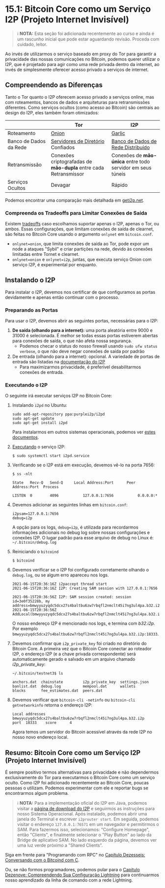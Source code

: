 # 15.1: Bitcoin Core como um Serviço I2P (Projeto Internet Invisível)

> :information_source: **NOTA:** Esta seção foi adicionada recentemente ao curso e ainda é um rascunho inicial que pode estar aguardando revisão. Proceda com cuidado, leitor.

Ao invés de utilizarmos o serviço baseado em proxy do Tor para garantir a privacidade das nossas comunicações no Bitcoin, podemos querer utilizar o I2P, que é projetado para agir como uma rede privada dentro da internet, ao invés de simplesmente oferecer acesso privado a serviços de internet.

## Compreendendo as Diferenças

Tanto o Tor quanto o I2P oferecem acesso privado a serviços online, mas com roteamentos, bancos de dados e arquiteturas para retransmissões diferentes. Como serviços ocultos (como acesso ao Bitcoin) são centrais ao design do I2P, eles também foram otimizados:

|                        | Tor                                                          | I2P                                                          |
| ---------------------- | ------------------------------------------------------------ | ------------------------------------------------------------ |
| Roteamento             | [Onion](https://www.onion-router.net/)                       | [Garlic](https://geti2p.net/en/docs/how/garlic-routing)      |
| Banco de Dados da Rede | [Servidores de Diretório](https://blog.torproject.org/possible-upcoming-attempts-disable-tor-network) Confiados | [Banco de Dados de Rede Distribuído](https://geti2p.net/en/docs/how/network-database) |
| Retransmissão          | Conexões criptografadas de **mão-dupla** entre cada Retransmissor | Conexões de **mão-única** entre todo servidor em seus túneis |
| Serviços Ocultos       | Devagar                                                      | Rápido                                                       |

Podemos encontrar uma comparação mais detalhada em [geti2p.net](https://geti2p.net/pt-br/comparison/tor).

### Compreenda os Tradeoffs para Limitar Conexões de Saída

Existem [tradeoffs](https://bitcoin.stackexchange.com/questions/107060/tor-and-i2p-tradeoffs-in-bitcoin-core) caso escolhamos suportar apenas o I2P, apenas o Tor, ou ambos. Essas configurações, que limitam conexões de saída de clearnet, são feitas no Bitcoin Core usando o argumento `onlynet` em `bitcoin.conf`.

* `onlynet=onion`, que limita conexões de saída ao Tor, pode expor um node a ataques "Sybil" e criar partições na rede, devido às conexões limitadas entre Tornet e clearnet.
* `onlynet=onion` e `onlynet=i2p`, juntas, que executa serviço Onion com serviço I2P, é experimental por enquanto.

## Instalando o I2P

Para instalar o I2P, devemos nos certificar de que configuramos as portas devidamente e apenas então continuar com o processo.

### Preparando as Portas

Para usar o I2P, devemos abrir as seguintes portas, necessárias para o I2P:

1. **De saída (olhando para a internet):** uma porta aleatória entre 9000 e 31000 é selecionada. É melhor se todas essas portas estiverem abertas para conexões de saída, o que não afeta nossa segurança.
   - Podemos checar o status do nosso firewall usando `sudo ufw status verbose`, o que não deve negar conexões de saída por padrão 
2. De entrada (olhando para a internet): opcional. A variedade de portas de entrada são listadas na [documentação do I2P](https://geti2p.net/pt-br/faq#ports)
   - Para maximizarmos privacidade, é preferível desabilitarmos conexões de entrada.

### Executando o I2P

O seguinte irá executar serviços I2P no Bitcoin Core:

1. Instalando `i2pd` no Ubuntu:

   ```
   sudo add-apt-repository ppa:purplei2p/i2pd
   sudo apt-get update
   sudo apt-get install i2pd
   ```

   Para instalarmos em outros sistemas operacionais, podemos ver [estes documentos](https://i2pd.readthedocs.io/en/latest/user-guide/install/).

2. [Executando](https://i2pd.readthedocs.io/en/latest/user-guide/run/) o serviço I2P:

   ```
   $ sudo systemctl start i2pd.service
   ```

3. Verificando se o I2P está em execução, devemos vê-lo na porta 7656:

   ```
   $ ss -nlt
   
   State   Recv-Q   Send-Q     Local Address:Port      Peer Address:Port  Process
   
   LISTEN  0        4096           127.0.0.1:7656           0.0.0.0:*
   ```

4. Devemos adicionar as seguintes linhas em `bitcoin.conf`:

   ```
   i2psam=127.0.0.1:7656
   debug=i2p
   ```

   A opção para os logs, `debug=i2p`, é utilizada para recordarmos informações adicionais no debug log sobre nossas configurações e conexões I2P. O lugar padrão para esse arquivo de debug no Linux é: `~/.bitcoin/debug.log`

5. Reiniciando o `bitcoind`

   ```
   $ bitcoind
   ```

6. Devemos verificar se o I2P foi configurado corretamente olhando o `debug.log`, ou se algum erro apareceu nos logs.

   ```
   2021-06-15T20:36:16Z i2paccept thread start
   2021-06-15T20:36:16Z I2P: Creating SAM session with 127.0.0.1:7656
   
   2021-06-15T20:36:56Z I2P: SAM session created: session id=3e0f35228b, my address=bmwyyuzyqdc5dcx27s4baltbu6zw7rbqfl2nmclt45i7ng3ul4pa.b32.i2p:18333
   2021-06-15T20:36:56Z AddLocal(bmwyyuzyqdc5dcx27s4baltbu6zw7rbqfl2nmclt45i7ng3ul4pa.b32.i2p:18333,4)
   ```

   O nosso endereço I2P é mencionado nos logs, e termina com _b32.i2p_. Por exemplo `bmwyyuzyqdc5dcx27s4baltbu6zw7rbqfl2nmclt45i7ng3ul4pa.b32.i2p:18333`.

7. Devemos confirmar que `i2p_private_key` foi criado no diretório do Bitcoin Core. A primeira vez que o Bitcoin Core conectar ao roteador I2P, o endereço I2P (e a chave privada correspondente) será automaticamente gerado e salvado em um arquivo chamado *i2p_private_key*:

   ```
   ~/.bitcoin/testnet3$ ls
   
   anchors.dat  chainstate         i2p_private_key  settings.json
   banlist.dat  debug.log          mempool.dat      wallets
   blocks       fee_estimates.dat  peers.dat
   ```

8. Devemos verificar que `bitcoin-cli -netinfo` ou `bitcoin-cli getnetworkinfo` retorna o endereço I2P:

   ```
   Local addresses
   bmwyyuzyqdc5dcx27s4baltbu6zw7rbqfl2nmclt45i7ng3ul4pa.b32.i2p     port  18333    score      4
   ```

   Agora temos um servidor do Bitcoin acessível através da rede I2P no nosso novo endereço local.

## Resumo: Bitcoin Core como um Serviço I2P (Projeto Internet Invisível)

É sempre positivo termos alternativas para privacidade e não dependermos exclusivamente do Tor para executarmos o Bitcoin Core como um serviço oculto. Como I2P foi adicionado recentemente ao Bitcoin Core, poucas pessoas o utilizam. Podemos experimentar com ele e reportar bugs se encontrarmos algum problema.

> :information_source: **NOTA:** Para a implementação oficial do I2P em Java, podemos visitar a [página de download do I2P](https://geti2p.net/en/download) e seguirmos as instruções para nosso Sistema Operacional. Após instalado, podemos abrir uma janela do Terminal e escrever `i2prouter start`. Em seguida, podemos visitar o endereço `127.0.0.1:76571` em um navegador e permitirmos o SAM. Para fazermos isso, selecionamos: "Configure Homepage", então "Clients", e finalmente selecionar o "Play Button" ao lado da Bridge de aplicativo SAM. No lado esquerdo da página, devemos ver uma luz verde próximo a "Shared Clients".

Siga em frente para "Programando com RPC" no [Capítulo Dezesseis: Conversando com o Bitcoind com C](16_0_Talking_to_Bitcoind.md).

Ou, se não formos programadores, podemos pular para o [Capítulo Dezenove: Compreendendo Sua Configuração Lightning](https://github.com/namcios/Learning-Bitcoin-from-the-Command-Line/blob/portuguese-translation/pt/18_0_Understanding_Your_Lightning_Setup.md) para continuarmos nosso aprendizado da linha de comando com a rede Lightning.